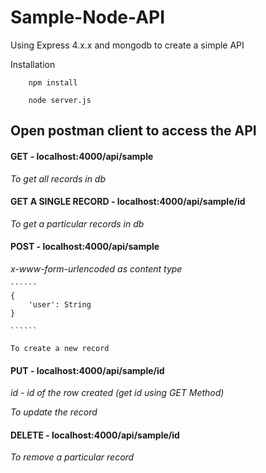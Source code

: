 # Sample-Node-API
Using Express 4.x.x and mongodb to create a simple API

Installation

```````
	npm install
```````

```````
	node server.js 
```````


## Open postman client to access the API

#### GET - localhost:4000/api/sample
	
*To get all records in db*

#### GET A SINGLE RECORD - localhost:4000/api/sample/id

*To get a particular records in db*

#### POST - localhost:4000/api/sample
	
*x-www-form-urlencoded as content type*
	
	``````
	{
		'user': String
	}

	``````

	To create a new record

#### PUT - localhost:4000/api/sample/id 

*id - id of the row created (get id using GET Method)*

*To update the record*

#### DELETE - localhost:4000/api/sample/id

*To remove a particular record*


